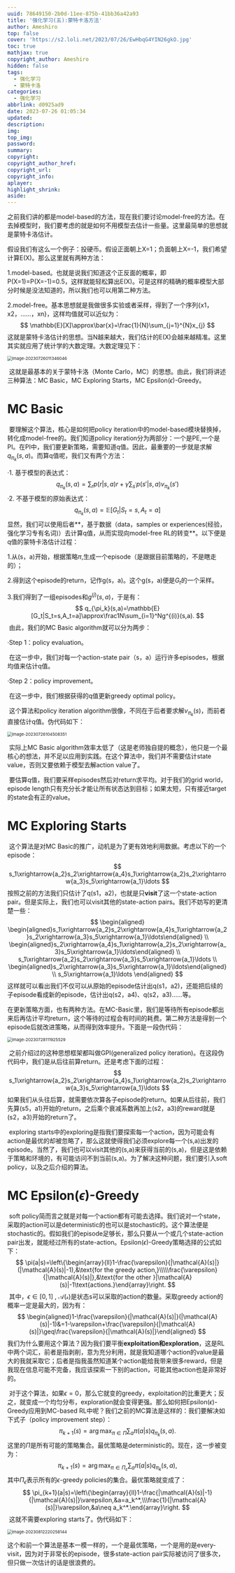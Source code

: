 ```yaml
---
uuid: 78649150-2b0d-11ee-875b-41bb36a42a93
title: '强化学习(五):蒙特卡洛方法'
author: Ameshiro
top: false
cover: 'https://s2.loli.net/2023/07/26/EwHbqG4YIN26gkO.jpg'
toc: true
mathjax: true
copyright_author: Ameshiro
hidden: false
tags:
  - 强化学习
  - 蒙特卡洛
categories:
  - 强化学习
abbrlink: d0925ad9
date: 2023-07-26 01:05:34
updated:
description:
img:
top_img:
password:
summary:
copyright:
copyright_author_href:
copyright_url:
copyright_info:
aplayer:
highlight_shrink:
aside:
---
```


​		之前我们讲的都是model-based的方法，现在我们要讨论model-free的方法。在去掉模型时，我们要考虑的就是如何不用模型去估计一些量。这里最简单的思想就是蒙特卡洛估计。

​		假设我们有这么一个例子：投硬币。假设正面朝上X=1；负面朝上X=-1，我们希望计算E(X)。那么这里就有两种方法：

​		1.model-based。也就是说我们知道这个正反面的概率，即P(X=1)=P(X=-1)=0.5，这样就能轻松算出E(X)。可是这样的精确的概率模型大部分时候是没法知道的，所以我们也可以用第二种方法。

​	2.model-free。基本思想就是我做很多实验或者采样，得到了一个序列{x1，x2，……，xn}，这样均值就可以近似为：
$$
\mathbb{E}[X]\approx\bar{x}=\frac{1}{N}\sum_{j=1}^{N}x_{j}
$$
​		这就是蒙特卡洛估计的思想。当N越来越大，我们估计的E(X)会越来越精准。这里其实就应用了统计学的大数定理。大数定理见下：

<img src="https://s2.loli.net/2023/07/26/LuYKjJOoT8Mihc4.png" alt="image-20230726011346046" style="zoom:67%;" />

​		这就是最基本的关于蒙特卡洛（Monte Carlo，MC）的思想。由此，我们将讲述三种算法：MC Basic，MC Exploring Starts，MC Epsilon($\epsilon$)-Greedy。

# MC Basic

​		要理解这个算法，核心是如何把policy iteration中的model-based模块替换掉，转化成model-free的。我们知道policy iteration分为两部分：一个是PE,一个是PI。在PI中，我们要更新策略，需要知道q值。因此，最重要的一步就是求解${q_{\pi_k}(s,a)}$。而算q值呢，我们又有两个方法：

·1. 基于模型的表达式：
$$
q_{\pi_{k}}(s,a)=\sum_{r}p(r|s,a)r+\gamma\sum_{s^{\prime}}p(s'|s,a)v_{\pi_{k}}(s')
$$
·2. 不基于模型的原始表达式：
$$
q_{\pi_k}(s,a)=\mathbb{E}[G_t|S_t=s,A_t=a]
$$
​		显然，我们可以使用后者**，基于数据（data，samples or experiences(经验，强化学习专有名词)）去计算q值，从而实现向model-free RL的转变**。以下便是q值的蒙特卡洛估计过程：

1.从(s，a)开始，根据策略$\pi$,生成一个episode（是跟据目前策略的，不是瞎走的）；

2.得到这个episode的return，记作g(s，a)。这个g(s，a)便是$G_t$的一个采样。

3.我们得到了一组episodes和$g^{(j)}(s,a)$，于是有：
$$
q_{\pi_k}(s,a)=\mathbb{E}[G_t|S_t=s,A_t=a]\approx\frac1N\sum_{i=1}^Ng^{(i)}(s,a).
$$
​		由此，我们的MC Basic algorithm就可以分为两步：

·Step 1：policy evaluation。

​		在这一步中，我们对每一个action-state pair（s，a）运行许多episodes，根据均值来估计q值。

·Step 2：policy improvement。

​		在这一步中，我们根据获得的q值更新greedy optimal policy。

​		这个算法和policy iteration algorithm很像，不同在于后者要求解$v_{\pi_k}(s)$，而前者直接估计q值。伪代码如下：

<img src="https://s2.loli.net/2023/07/26/gDFaQ32YtToj5cO.png" alt="image-20230726104508351" style="zoom:67%;" />

​		实际上MC Basic algorithm效率太低了（这是老师独自提的概念），他只是一个最核心的想法，并不足以应用到实践。在这个算法中，我们并不需要估计state value，否则又要依赖于模型去解action value了。 

​		要估算q值，我们要采样episodes然后对return求平均。对于我们的grid world，episode length只有充分长才能让所有状态达到目标；如果太短，只有接近target的state会有正的value。

# MC Exploring Starts

​		这个算法是对MC Basic的推广，动机是为了更有效地利用数据。考虑以下的一个episode：
$$
s_1\xrightarrow{a_2}s_2\xrightarrow{a_4}s_1\xrightarrow{a_2}s_2\xrightarrow{a_3}s_5\xrightarrow{a_1}\ldots
$$
​		按照之前的方法我们只估计了q(s1，a2)，也就是只**visit**了这一个state-action pair。但是实际上，我们也可以visit其他的state-action pairs。我们不妨写的更清楚一些：
$$
\begin{aligned}
\begin{aligned}s_1\xrightarrow{a_2}s_2\xrightarrow{a_4}s_1\xrightarrow{a_2}s_2\xrightarrow{a_3}s_5\xrightarrow{a_1}\ldots\end{aligned} \\
\begin{aligned}s_2\xrightarrow{a_4}s_1\xrightarrow{a_2}s_2\xrightarrow{a_3}s_5\xrightarrow{a_1}\ldots\end{aligned} \\
s_1\xrightarrow{a_2}s_2\xrightarrow{a_3}s_5\xrightarrow{a_1}\ldots  \\
\begin{aligned}s_2\xrightarrow{a_3}s_5\xrightarrow{a_1}\ldots\end{aligned} \\
s_5\xrightarrow{a_1}\ldots 
\end{aligned}
$$
​		这样就可以看出我们不仅可以从原始的episode估计出q(s1，a2)，还能把后续的子episode看成新的episode，估计出q(s2，a4)、q(s2，a3)……等。

​		在更新策略方面，也有两种方法。在MC-Basic里，我们是等待所有episode都出来后再估计平均return，这个等待的过程会有时间的耗费。第二种方法是得到一个episode后就改进策略，从而得到效率提升。下面是一段伪代码：

<img src="https://s2.loli.net/2023/08/23/ft4S1zrjhxM56ZJ.png" alt="image-20230728111925529" style="zoom:67%;" />

​		之前介绍过的这种思想框架都叫做GPI(generalized policy iteration)。在这段伪代码中，我们是从后往前算return。还是考虑下面的过程：
$$
s_1\xrightarrow{a_2}s_2\xrightarrow{a_4}s_1\xrightarrow{a_2}s_2\xrightarrow{a_3}s_5\xrightarrow{a_1}\ldots
$$
​		如果我们从头往后算，就需要依次算各子episode的return。如果从后往前，我们先算(s5，a1)开始的return，之后乘个衰减系数再加上(s2，a3)的reward就是(s2，a3)开始的return了。

​		exploring starts中的exploring是指我们要探索每一个action，因为可能会有action是最优的却被忽略了，那么这就使得我们必须explore每一个(s,a)出发的episode。当然了，我们也可以visit其他的(s,a)来获得当前的(s,a)，但是这是依赖于策略和环境的，有可能访问不到当前(s,a)。为了解决这种问题，我们要引入soft policy，以及之后介绍的算法。

# MC Epsilon($\epsilon$)-Greedy

​		soft policy简而言之就是对每一个action都有可能去选择。我们说对一个state，采取的action可以是deterministic的也可以是stochastic的。这个算法便是stochastic的。假如我们的episode足够长，那么只要从一个或几个state-action pair出发，就能经过所有的state-action。Epsilon($\epsilon$)-Greedy策略选择的公式如下：
$$
\pi(a|s)=\left\{\begin{array}{ll}1-\frac{\varepsilon}{|\mathcal{A}(s)|}(|\mathcal{A}(s)|-1),&\text{for the greedy action,}\\\\\frac{\varepsilon}{|\mathcal{A}(s)|},&\text{for the other }|\mathcal{A}(s)|-1\text{actions.}\end{array}\right.
$$
​		其中，$\epsilon\in[0,1]$ , $\mathcal{A(s)}$是状态s可以采取的action的数量。采取greedy action的概率一定是最大的，因为有：
$$
\begin{aligned}1-\frac{\varepsilon}{|\mathcal{A}(s)|}(|\mathcal{A}(s)|-1)&=1-\varepsilon+\frac{\varepsilon}{|\mathcal{A}(s)|}\geq\frac{\varepsilon}{|\mathcal{A}(s)|}\end{aligned}
$$
​		我们为什么要用这个算法？因为我们要平衡**exploitation和exploration**，这是RL中两个词汇，前者是指剥削，意为充分利用，就是我知道哪个action的value是最大的我就采取它；后者是指我虽然知道某个action能给我带来很多reward，但是我现在信息可能不完备，我应该探索一下别的action，可能其他action也是非常好的。

​		对于这个算法，如果$\epsilon=0$，那么它就变的greedy，exploitation的比重更大；反之，就变成一个均匀分布，exploration就会变得更强。那么如何把Epsilon($\epsilon$)-Greedy应用到MC-based RL中呢？我们之前的MC算法是这样的：我们要解决如下式子（policy improvement step）：
$$
\pi_{k+1}(s)=\arg\max_{\pi\in\Pi}\sum_a\pi(a|s)q_{\pi_k}(s,a).
$$
​		这里的$\Pi$是所有可能的策略集合。最优策略是deterministic的。现在，这一步被变为：
$$
\pi_{k+1}(s)=\arg\max_{\pi\in\Pi_\varepsilon}\sum_a\pi(a|s)q_{\pi_k}(s,a),
$$
​		其中$\Pi_{\epsilon}$表示所有的$\epsilon$-greedy policies的集合。最优策略就变成了：
$$
\pi_{k+1}(a|s)=\left\{\begin{array}{ll}1-\frac{|\mathcal{A}(s)|-1}{|\mathcal{A}(s)|}\varepsilon,&a=a_k^*,\\\frac{1}{|\mathcal{A}(s)|}\varepsilon,&a\neq a_k^*.\end{array}\right.
$$
​		这就不需要exploring starts了。伪代码如下：

<img src="https://s2.loli.net/2023/08/12/TKUCXdOwpWFjnix.png" alt="image-20230812220258144" style="zoom:67%;" />

​		这个和前一个算法是基本一模一样的，一个是最优策略，一个是用的是every-visit，因为对于非常长的episode，很多state-action pair实际被访问了很多次，但只做一次估计的话是很浪费的。

